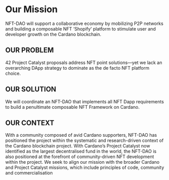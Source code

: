 # Our Mission

NFT-DAO will support a collaborative economy by mobilizing P2P networks and building a composable NFT ‘Shopify’ platform to stimulate user and developer growth on the Cardano blockchain.

## OUR PROBLEM

42 Project Catalyst proposals address NFT point solutions—yet we lack an overarching DApp strategy to dominate as the de facto NFT platform choice. 

## OUR SOLUTION

We will coordinate an NFT-DAO that implements all NFT Dapp requirements to build a penultimate composable NFT Framework on Cardano. 

## OUR CONTEXT

With a community composed of avid Cardano supporters, NFT-DAO has positioned the project within the systematic and research-driven context of the Cardano blockchain project. With Cardano’s Project Catalyst now identified as the largest decentralised fund in the world, the NFT-DAO is also positioned at the forefront of community-driven NFT development within the project. We seek to align our mission with the broader Cardano and Project Catalyst missions, which include principles of code, community and commercialisation 
